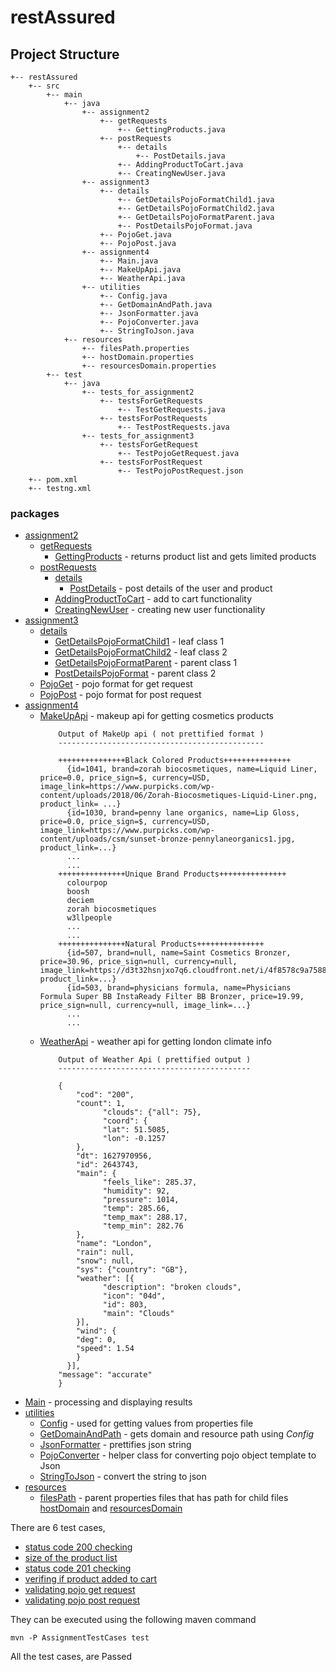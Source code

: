 # restAssured

## Project Structure

```
+-- restAssured 
    +-- src
        +-- main
            +-- java
                +-- assignment2 
                    +-- getRequests
                        +-- GettingProducts.java
                    +-- postRequests
                        +-- details
                            +-- PostDetails.java
                        +-- AddingProductToCart.java
                        +-- CreatingNewUser.java
                +-- assignment3
                    +-- details
                        +-- GetDetailsPojoFormatChild1.java
                        +-- GetDetailsPojoFormatChild2.java
                        +-- GetDetailsPojoFormatParent.java
                        +-- PostDetailsPojoFormat.java
                    +-- PojoGet.java
                    +-- PojoPost.java
                +-- assignment4
                    +-- Main.java
                    +-- MakeUpApi.java
                    +-- WeatherApi.java
                +-- utilities
                    +-- Config.java
                    +-- GetDomainAndPath.java
                    +-- JsonFormatter.java
                    +-- PojoConverter.java
                    +-- StringToJson.java
            +-- resources
                +-- filesPath.properties
                +-- hostDomain.properties
                +-- resourcesDomain.properties
        +-- test 
            +-- java
                +-- tests_for_assignment2
                    +-- testsForGetRequests
                        +-- TestGetRequests.java
                    +-- testsForPostRequests
                        +-- TestPostRequests.java
                +-- tests_for_assignment3
                    +-- testsForGetRequest
                        +-- TestPojoGetRequest.java
                    +-- testsForPostRequest
                        +-- TestPojoPostRequest.json
    +-- pom.xml
    +-- testng.xml                    
```

### packages
- [assignment2](https://github.com/AST-LW-TV/restAssured/tree/main/restAssured/src/main/java/assignment2)
    - [getRequests](https://github.com/AST-LW-TV/restAssured/tree/main/restAssured/src/main/java/assignment2/getRequests)
        - [GettingProducts](https://github.com/AST-LW-TV/restAssured/blob/main/restAssured/src/main/java/assignment2/getRequests/GettingProducts.java) - returns product list and gets limited products
    - [postRequests](https://github.com/AST-LW-TV/restAssured/tree/main/restAssured/src/main/java/assignment2/postRequests) 
        - [details](https://github.com/AST-LW-TV/restAssured/tree/main/restAssured/src/main/java/assignment2/postRequests/details)
            - [PostDetails](https://github.com/AST-LW-TV/restAssured/blob/main/restAssured/src/main/java/assignment2/postRequests/details/PostDetails.java) - post details of the user and product
        - [AddingProductToCart](https://github.com/AST-LW-TV/restAssured/blob/main/restAssured/src/main/java/assignment2/postRequests/AddingProductToCart.java) - add to cart functionality
        - [CreatingNewUser](https://github.com/AST-LW-TV/restAssured/blob/main/restAssured/src/main/java/assignment2/postRequests/CreatingNewUser.java) - creating new user functionality
- [assignment3](https://github.com/AST-LW-TV/restAssured/tree/main/restAssured/src/main/java/assignment3) 
    - [details](https://github.com/AST-LW-TV/restAssured/tree/main/restAssured/src/main/java/assignment3/details)
        - [GetDetailsPojoFormatChild1](https://github.com/AST-LW-TV/restAssured/blob/main/restAssured/src/main/java/assignment3/details/GetDetailsPojoFormatChild1.java) - leaf class 1 
        - [GetDetailsPojoFormatChild2](https://github.com/AST-LW-TV/restAssured/blob/main/restAssured/src/main/java/assignment3/details/GetDetailsPojoFormatChild2.java) - leaf class 2
        - [GetDetailsPojoFormatParent](https://github.com/AST-LW-TV/restAssured/blob/main/restAssured/src/main/java/assignment3/details/GetDetailsPojoFormatParent.java) - parent class 1 
        - [PostDetailsPojoFormat](https://github.com/AST-LW-TV/restAssured/blob/main/restAssured/src/main/java/assignment3/details/PostDetailsPojoFormat.java) - parent class 2
    - [PojoGet](https://github.com/AST-LW-TV/restAssured/blob/main/restAssured/src/main/java/assignment3/PojoGet.java) - pojo format for get request
    - [PojoPost](https://github.com/AST-LW-TV/restAssured/blob/main/restAssured/src/main/java/assignment3/PojoPost.java) - pojo format for post request
- [assignment4](https://github.com/AST-LW-TV/restAssured/tree/main/restAssured/src/main/java/assignment4)
    - [MakeUpApi](https://github.com/AST-LW-TV/restAssured/blob/main/restAssured/src/main/java/assignment4/MakeUpApi.java) - makeup api for getting cosmetics products
      ```
          Output of MakeUp api ( not prettified format )
          ----------------------------------------------
          
          +++++++++++++++Black Colored Products+++++++++++++++
            {id=1041, brand=zorah biocosmetiques, name=Liquid Liner, price=0.0, price_sign=$, currency=USD, image_link=https://www.purpicks.com/wp-content/uploads/2018/06/Zorah-Biocosmetiques-Liquid-Liner.png, product_link= ...}
            {id=1030, brand=penny lane organics, name=Lip Gloss, price=0.0, price_sign=$, currency=USD, image_link=https://www.purpicks.com/wp-content/uploads/csm/sunset-bronze-pennylaneorganics1.jpg, product_link=...}
            ...
            ...
          +++++++++++++++Unique Brand Products+++++++++++++++
            colourpop
            boosh
            deciem
            zorah biocosmetiques
            w3llpeople
            ...
            ...
          +++++++++++++++Natural Products+++++++++++++++
            {id=507, brand=null, name=Saint Cosmetics Bronzer, price=30.96, price_sign=null, currency=null, image_link=https://d3t32hsnjxo7q6.cloudfront.net/i/4f8578c9a7588249e95d463078b84de1_ra,w158,h184_pa,w158,h184.jpg, product_link=...}
            {id=503, brand=physicians formula, name=Physicians Formula Super BB InstaReady Filter BB Bronzer, price=19.99, price_sign=null, currency=null, image_link=...}
            ... 
            ... 
      ```
    - [WeatherApi](https://github.com/AST-LW-TV/restAssured/blob/main/restAssured/src/main/java/assignment4/WeatherApi.java) - weather api for getting london climate info
      ```
          Output of Weather Api ( prettified output )
          -------------------------------------------
    
          {
              "cod": "200",
              "count": 1,
                    "clouds": {"all": 75},
                    "coord": {
                    "lat": 51.5085,
                    "lon": -0.1257
              },
              "dt": 1627970956,
              "id": 2643743,
              "main": {
                    "feels_like": 285.37,
                    "humidity": 92,
                    "pressure": 1014,
                    "temp": 285.66,
                    "temp_max": 288.17,
                    "temp_min": 282.76
              },
              "name": "London",
              "rain": null,
              "snow": null,
              "sys": {"country": "GB"},
              "weather": [{
                    "description": "broken clouds",
                    "icon": "04d",
                    "id": 803,
                    "main": "Clouds"
              }],
              "wind": {
              "deg": 0,
              "speed": 1.54
              }
            }],
          "message": "accurate"
          }
- [Main](https://github.com/AST-LW-TV/restAssured/blob/main/restAssured/src/main/java/assignment4/Main.java) - processing and displaying results
- [utilities](https://github.com/AST-LW-TV/restAssured/tree/main/restAssured/src/main/java/utilities) 
    - [Config](https://github.com/AST-LW-TV/restAssured/blob/main/restAssured/src/main/java/utilities/Config.java) - used for getting values from properties file
    - [GetDomainAndPath](https://github.com/AST-LW-TV/restAssured/blob/main/restAssured/src/main/java/utilities/GetDomainAndPath.java) - gets domain and resource path using *Config*
    - [JsonFormatter](https://github.com/AST-LW-TV/restAssured/blob/main/restAssured/src/main/java/utilities/JsonFormatter.java) - prettifies json string
    - [PojoConverter](https://github.com/AST-LW-TV/restAssured/blob/main/restAssured/src/main/java/utilities/PojoConverter.java) - helper class for converting pojo object template to Json
    - [StringToJson](https://github.com/AST-LW-TV/restAssured/blob/main/restAssured/src/main/java/utilities/StringToJson.java) - convert the string to json
- [resources](https://github.com/AST-LW-TV/restAssured/tree/main/restAssured/src/main/resources)
    - [filesPath](https://github.com/AST-LW-TV/restAssured/blob/main/restAssured/src/main/resources/filesPath.properties) - parent properties files that has path for child files [hostDomain](https://github.com/AST-LW-TV/restAssured/blob/main/restAssured/src/main/resources/hostDomain.properties) and [resourcesDomain](https://github.com/AST-LW-TV/restAssured/blob/main/restAssured/src/main/resources/resourcesDomain.properties)

There are 6 test cases, 
- [status code 200 checking](https://github.com/AST-LW-TV/restAssured/blob/main/restAssured/src/test/java/tests_for_assignment2/testsForGetRequests/TestGetRequests.java)
- [size of the product list](https://github.com/AST-LW-TV/restAssured/blob/main/restAssured/src/test/java/tests_for_assignment2/testsForGetRequests/TestGetRequests.java)
- [status code 201 checking](https://github.com/AST-LW-TV/restAssured/blob/main/restAssured/src/test/java/tests_for_assignment2/testsForPostRequests/TestPostRequests.java)
- [verifing if product added to cart](https://github.com/AST-LW-TV/restAssured/blob/main/restAssured/src/test/java/tests_for_assignment2/testsForPostRequests/TestPostRequests.java)
- [validating pojo get request](https://github.com/AST-LW-TV/restAssured/blob/main/restAssured/src/test/java/tests_for_assignment3/testsForGetRequest/TestPojoGetRequest.java)
- [validating pojo post request](https://github.com/AST-LW-TV/restAssured/blob/main/restAssured/src/test/java/tests_for_assignment3/testsForPostRequest/TestPojoPostRequest.java) 

They can be executed using the following maven command 
```
mvn -P AssignmentTestCases test 
```
All the test cases, are Passed